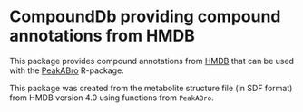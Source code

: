 # CompoundDb providing compound annotations from HMDB

This package provides compound annotations from [HMDB](http://www.hmdb.ca) that
can be used with the [PeakABro](https://github.com/stanstrup/PeakABro)
R-package.

This package was created from the metabolite structure file (in SDF format) from
HMDB version 4.0 using functions from `PeakABro`.

